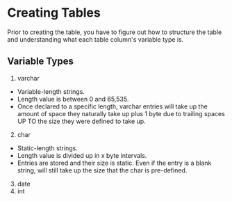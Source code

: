 # Creating Tables 
Prior to creating the table, you have to figure out how to structure the table
and understanding what each table column's variable type is. 
## Variable Types 
1. varchar 
* Variable-length strings. 
* Length value is between 0 and 65,535. 
* Once declared to a specific length, varchar entries will take up the amount of
  space they naturally take up plus 1 byte due to trailing spaces UP TO the
  size they were defined to take up.
2. char 
* Static-length strings.
* Length value is divided up in x byte intervals. 
* Entries are stored and their size is static. Even if the entry is a blank
  string, will still take up the size that the char is pre-defined. 
3. date
4. int
